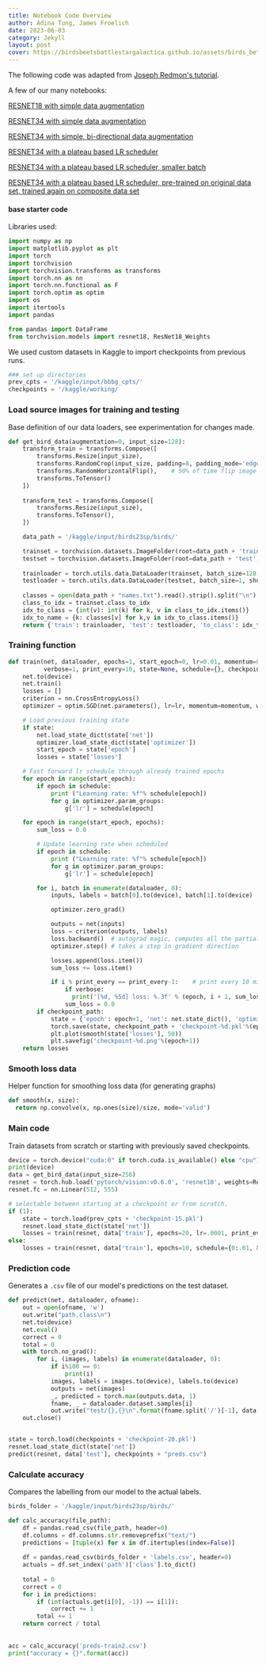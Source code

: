 ```yaml
---
title: Notebook Code Overview 
author: Adina Tung, James Froelich
date: 2023-06-03
category: Jekyll
layout: post
cover: https://birdsbeetsbattlestargalactica.github.io/assets/birds_better.gif
---
```


The following code was adapted from [Joseph Redmon's tutorial][1].

A few of our many notebooks:

<a href="https://birdsbeetsbattlestargalactica.github.io/assets/notebooks/birds-beets-battlestar-galactica.ipynb" download>RESNET18 with simple data augmentation</a>

<a href="https://birdsbeetsbattlestargalactica.github.io/assets/notebooks/birds-with-resnet34.ipynb" download>RESNET34 with simple data augmentation</a>

<a href="https://birdsbeetsbattlestargalactica.github.io/assets/notebooks/bir-directional-flips-with-resnet34.ipynb" download>RESNET34 with simple, bi-directional data augmentation</a>

<a href="https://birdsbeetsbattlestargalactica.github.io/assets/notebooks/the-birds-are-learning.ipynb" download>RESNET34 with a plateau based LR scheduler</a>

<a href="https://birdsbeetsbattlestargalactica.github.io/assets/notebooks/the-birds-are-learning-small-batch.ipynb" download>RESNET34 with a plateau based LR scheduler, smaller batch</a>

<a href="https://birdsbeetsbattlestargalactica.github.io/assets/notebooks/the-birds-are-learning-composite-data.ipynb" download>RESNET34 with a plateau based LR scheduler, pre-trained on original data set, trained again on composite data set</a>

#### base starter code

Libraries used:
```python
import numpy as np
import matplotlib.pyplot as plt
import torch
import torchvision
import torchvision.transforms as transforms
import torch.nn as nn
import torch.nn.functional as F
import torch.optim as optim
import os
import itertools
import pandas

from pandas import DataFrame
from torchvision.models import resnet18, ResNet18_Weights
```

We used custom datasets in Kaggle to import checkpoints from previous runs.  
```python
### set up directories
prev_cpts = '/kaggle/input/bbbg_cpts/'
checkpoints = '/kaggle/working/
```

### Load source images for training and testing  
Base definition of our data loaders, see experimentation for changes made.  
```python
def get_bird_data(augmentation=0, input_size=128):
    transform_train = transforms.Compose([
        transforms.Resize(input_size),
        transforms.RandomCrop(input_size, padding=8, padding_mode='edge'), # Take 128x128 crops from padded images
        transforms.RandomHorizontalFlip(),    # 50% of time flip image along y-axis
        transforms.ToTensor()
    ])
    
    transform_test = transforms.Compose([
        transforms.Resize(input_size),
        transforms.ToTensor(),
    ])

    data_path = '/kaggle/input/birds23sp/birds/'

    trainset = torchvision.datasets.ImageFolder(root=data_path + 'train', transform=transform_train)
    testset = torchvision.datasets.ImageFolder(root=data_path + 'test', transform=transform_test)
    
    trainloader = torch.utils.data.DataLoader(trainset, batch_size=128, shuffle=True, num_workers=2)
    testloader = torch.utils.data.DataLoader(testset, batch_size=1, shuffle=False, num_workers=2)
    
    classes = open(data_path + "names.txt").read().strip().split("\n")
    class_to_idx = trainset.class_to_idx
    idx_to_class = {int(v): int(k) for k, v in class_to_idx.items()}
    idx_to_name = {k: classes[v] for k,v in idx_to_class.items()}
    return {'train': trainloader, 'test': testloader, 'to_class': idx_to_class, 'to_name':idx_to_name}
```

### Training function  
```python
def train(net, dataloader, epochs=1, start_epoch=0, lr=0.01, momentum=0.9, decay=0.0005, 
          verbose=1, print_every=10, state=None, schedule={}, checkpoint_path=None):
    net.to(device)
    net.train()
    losses = []
    criterion = nn.CrossEntropyLoss()
    optimizer = optim.SGD(net.parameters(), lr=lr, momentum=momentum, weight_decay=decay)

    # Load previous training state
    if state:
        net.load_state_dict(state['net'])
        optimizer.load_state_dict(state['optimizer'])
        start_epoch = state['epoch']
        losses = state['losses']

    # Fast forward lr schedule through already trained epochs
    for epoch in range(start_epoch):
        if epoch in schedule:
            print ("Learning rate: %f"% schedule[epoch])
            for g in optimizer.param_groups:
                g['lr'] = schedule[epoch]

    for epoch in range(start_epoch, epochs):
        sum_loss = 0.0

        # Update learning rate when scheduled
        if epoch in schedule:
            print ("Learning rate: %f"% schedule[epoch])
            for g in optimizer.param_groups:
                g['lr'] = schedule[epoch]

        for i, batch in enumerate(dataloader, 0):
            inputs, labels = batch[0].to(device), batch[1].to(device)

            optimizer.zero_grad()

            outputs = net(inputs)
            loss = criterion(outputs, labels)
            loss.backward()  # autograd magic, computes all the partial derivatives
            optimizer.step() # takes a step in gradient direction

            losses.append(loss.item())
            sum_loss += loss.item()

            if i % print_every == print_every-1:    # print every 10 mini-batches
                if verbose:
                  print('[%d, %5d] loss: %.3f' % (epoch, i + 1, sum_loss / print_every))
                sum_loss = 0.0
        if checkpoint_path:
            state = {'epoch': epoch+1, 'net': net.state_dict(), 'optimizer': optimizer.state_dict(), 'losses': losses}
            torch.save(state, checkpoint_path + 'checkpoint-%d.pkl'%(epoch+1))
            plt.plot(smooth(state['losses'], 50))
            plt.savefig('checkpoint-%d.png'%(epoch+1))
    return losses
```

### Smooth loss data  
Helper function for smoothing loss data (for generating graphs)  
```python
def smooth(x, size):
  return np.convolve(x, np.ones(size)/size, mode='valid')
```

### Main code  
Train datasets from scratch or starting with previously saved checkpoints.  
```python
device = torch.device("cuda:0" if torch.cuda.is_available() else "cpu")
print(device)
data = get_bird_data(input_size=256)
resnet = torch.hub.load('pytorch/vision:v0.6.0', 'resnet18', weights=ResNet18_Weights.IMAGENET1K_V1)
resnet.fc = nn.Linear(512, 555)

# selectable between starting at a checkpoint or from scratch.
if (1):
    state = torch.load(prev_cpts + 'checkpoint-15.pkl')
    resnet.load_state_dict(state['net'])
    losses = train(resnet, data['train'], epochs=20, lr=.0001, print_every=10, checkpoint_path=checkpoints, state=state)
else: 
    losses = train(resnet, data['train'], epochs=10, schedule={0:.01, 8:0.001}, lr=.01, print_every=10, checkpoint_path=checkpoints)

```

### Prediction code  
Generates a `.csv` file of our model's predictions on the test dataset.
```python
def predict(net, dataloader, ofname):
    out = open(ofname, 'w')
    out.write("path,class\n")
    net.to(device)
    net.eval()
    correct = 0
    total = 0
    with torch.no_grad():
        for i, (images, labels) in enumerate(dataloader, 0):
            if i%100 == 0:
                print(i)
            images, labels = images.to(device), labels.to(device)
            outputs = net(images)
            _, predicted = torch.max(outputs.data, 1)
            fname, _ = dataloader.dataset.samples[i]
            out.write("test/{},{}\n".format(fname.split('/')[-1], data['to_class'][predicted.item()]))
    out.close()


state = torch.load(checkpoints + 'checkpoint-20.pkl')
resnet.load_state_dict(state['net'])
predict(resnet, data['test'], checkpoints + "preds.csv")
```

### Calculate accuracy  
Compares the labelling from our model to the actual labels.
```python
birds_folder = '/kaggle/input/birds23sp/birds/'

def calc_accuracy(file_path):
    df = pandas.read_csv(file_path, header=0)
    df.columns = df.columns.str.removeprefix("text/")
    predictions = [tuple(x) for x in df.itertuples(index=False)]
    
    df = pandas.read_csv(birds_folder + 'labels.csv', header=0)
    actuals = df.set_index('path')['class'].to_dict()
    
    total = 0
    correct = 0
    for i in predictions:
        if (int(actuals.get(i[0], -1)) == i[1]):
            correct += 1
        total += 1
    return correct / total
    
    
acc = calc_accuracy('preds-train2.csv')
print("accuracy = {}".format(acc))
```

[1]: https://colab.research.google.com/drive/1kHo8VT-onDxbtS3FM77VImG35h_K_Lav?usp=sharing
